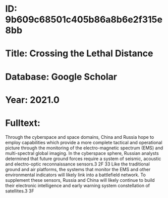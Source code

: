 # ID: 9b609c68501c405b86a8b6e2f315e8bb
# Title: Crossing the Lethal Distance
# Database: Google Scholar
# Year: 2021.0
# Fulltext:
Through the cyberspace and space domains, China and Russia hope to employ capabilities which provide a more complete tactical and operational picture through the monitoring of the electro-magnetic spectrum (EMS) and multi-spectral global imaging.
In the cyberspace sphere, Russian analysts determined that future ground forces require a system of seismic, acoustic and electro-optic reconnaissance sensors.3 2F 33 Like the traditional ground and air platforms, the systems that monitor the EMS and other environmental indicators will likely link into a battlefield network.
To supplement these sensors, Russia and China will likely continue to build their electronic intelligence and early warning system constellation of satellites.3 3F